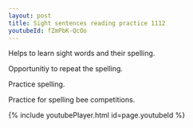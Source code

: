 ```yaml
---
layout: post
title: Sight sentences reading practice 1112
youtubeId: fZmPbK-QcOo
---
```

 
 
Helps to learn sight words and their spelling.

Opportunitiy to repeat the spelling. 

Practice spelling. 
 
Practice for spelling bee competitions. 
 
{% include youtubePlayer.html id=page.youtubeId %}
 
 
